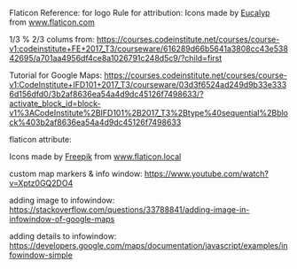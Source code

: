 Flaticon Reference: for logo
Rule for attribution: 
Icons made by <a href="https://www.flaticon.com/authors/eucalyp" title="Eucalyp">Eucalyp</a> from <a href="https://www.flaticon.com/" title="Flaticon"> www.flaticon.com</a>

1/3 % 2/3 colums from: https://courses.codeinstitute.net/courses/course-v1:codeinstitute+FE+2017_T3/courseware/616289d66b5641a3808cc43e53842695/a701aa4956df4ce8a1026791c248d5c9/?child=first 

Tutorial for Google Maps:
https://courses.codeinstitute.net/courses/course-v1:CodeInstitute+IFD101+2017_T3/courseware/03d3f6524ad249d9b33e3336d156dfd0/3b2af8636ea54a4d9dc45126f7498633/?activate_block_id=block-v1%3ACodeInstitute%2BIFD101%2B2017_T3%2Btype%40sequential%2Bblock%403b2af8636ea54a4d9dc45126f7498633 

flaticon attribute:
<div>Icons made by <a href="https://www.flaticon.local/authors/freepik" title="Freepik">Freepik</a> from <a href="https://www.flaticon.local/" title="Flaticon">www.flaticon.local</a></div>

custom map markers & info window:
https://www.youtube.com/watch?v=Xptz0GQ2DO4 

adding image to infowindow:
https://stackoverflow.com/questions/33788841/adding-image-in-infowindow-of-google-maps 

adding details to infowindow:
https://developers.google.com/maps/documentation/javascript/examples/infowindow-simple 